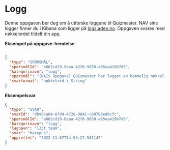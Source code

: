 # Logg

Denne oppgaven ber deg om å utforske loggene til Quizmaster.
NAV sine logger finner du i Kibana som ligger på [logs.adeo.no](https://logs.adeo.no).
Oppgaven svares med nøkkelordet tildelt din app.

**Eksempel på oppgave-hendelse**

```json

{
  "type": "SPØRSMÅL",
  "spørsmålId": "a662cd19-0eea-42f6-9850-a65ea419b7d9",
  "kategorinavn": "logg",
  "spørsmål": "[NAIS Oppgave] Quizmaster har logget en hemmelig nøkkel for deg i sine logger, klarer du å finne denne nøkkelen og sende den tilbake?",
  "svarformat": "nøkkelord i String"
}
```

**Eksempelsvar**

``` json
{
  "type": "SVAR",
  "svarId": "db99ca84-07d4-4720-8841-c80786ed8cfc",
  "spørsmålId": "a662cd19-0eea-42f6-9850-a65ea419b7d9",
  "kategorinavn": "logg",
  "lagnavn": "l33t team",
  "svar": "harepus",
  "opprettet": "2022-11-07T14:53:27.581147"
}
```

